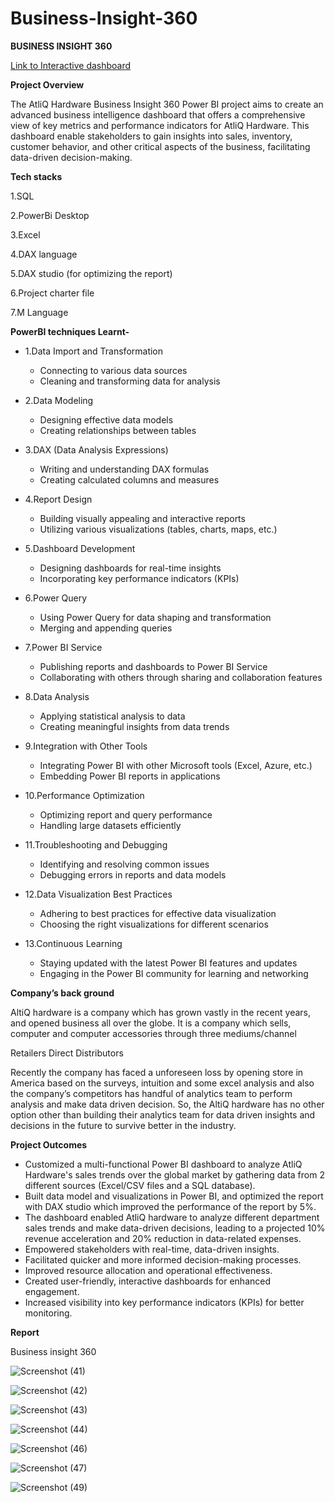 # Business-Insight-360
**BUSINESS INSIGHT 360**

[Link to Interactive dashboard](https://app.powerbi.com/view?r=eyJrIjoiNzk0MTMxMGEtMGMzMS00OTA3LTk2MmEtYmY1ZGJjYTA5MWZhIiwidCI6ImM2ZTU0OWIzLTVmNDUtNDAzMi1hYWU5LWQ0MjQ0ZGM1YjJjNCJ9)


**Project Overview**

The AtliQ Hardware Business Insight 360 Power BI project aims to create an advanced business intelligence dashboard that offers a comprehensive view of key metrics and performance indicators for AtliQ Hardware. This dashboard enable stakeholders to gain insights into sales, inventory, customer behavior, and other critical aspects of the business, facilitating data-driven decision-making.

**Tech stacks**

 1.SQL

 2.PowerBi Desktop

 3.Excel

 4.DAX language

 5.DAX studio (for optimizing the report)

 6.Project charter file

 7.M Language


  **PowerBI techniques Learnt-**

- 1.Data Import and Transformation
  - Connecting to various data sources
  - Cleaning and transforming data for analysis

- 2.Data Modeling
  - Designing effective data models
  - Creating relationships between tables

- 3.DAX (Data Analysis Expressions)
  - Writing and understanding DAX formulas
  - Creating calculated columns and measures

- 4.Report Design
  - Building visually appealing and interactive reports
  - Utilizing various visualizations (tables, charts, maps, etc.)

- 5.Dashboard Development
  - Designing dashboards for real-time insights
  - Incorporating key performance indicators (KPIs)

- 6.Power Query
  - Using Power Query for data shaping and transformation
  - Merging and appending queries

- 7.Power BI Service
  - Publishing reports and dashboards to Power BI Service
  - Collaborating with others through sharing and collaboration features

- 8.Data Analysis
  - Applying statistical analysis to data
  - Creating meaningful insights from data trends

- 9.Integration with Other Tools
  - Integrating Power BI with other Microsoft tools (Excel, Azure, etc.)
  - Embedding Power BI reports in applications

- 10.Performance Optimization
  - Optimizing report and query performance
  - Handling large datasets efficiently

- 11.Troubleshooting and Debugging
  - Identifying and resolving common issues
  - Debugging errors in reports and data models

- 12.Data Visualization Best Practices
  - Adhering to best practices for effective data visualization
  - Choosing the right visualizations for different scenarios

- 13.Continuous Learning
  - Staying updated with the latest Power BI features and updates
  - Engaging in the Power BI community for learning and networking



**Company’s back ground**

AltiQ hardware is a company which has grown vastly in the recent years, and opened business all over the globe. It is a company which sells, computer and computer accessories through three mediums/channel

Retailers
Direct
Distributors

Recently the company has faced a unforeseen loss by opening store in America based on the surveys, intuition and some excel analysis and also the company’s competitors has handful of analytics team to perform analysis and make data driven decision. So, the AltiQ hardware has no other option other than building their analytics team for data driven insights and decisions in the future to survive better in the industry.

**Project Outcomes**

- Customized a multi-functional Power BI dashboard to analyze AtliQ Hardware's sales trends over the global market by gathering data from 2 
  different sources (Excel/CSV files and a SQL database).
- Built data model and visualizations in Power BI, and optimized the report with DAX studio which improved the performance of the report by 5%. 
- The dashboard enabled AtliQ hardware to analyze different department sales trends and make data-driven decisions, leading to a projected 10% 
  revenue acceleration and 20% reduction in data-related expenses.
- Empowered stakeholders with real-time, data-driven insights.
- Facilitated quicker and more informed decision-making processes.
- Improved resource allocation and operational effectiveness.
- Created user-friendly, interactive dashboards for enhanced engagement.
- Increased visibility into key performance indicators (KPIs) for better monitoring.


                                                               
**Report**


Business insight 360 

![Screenshot (41)](https://github.com/Shubhamgujar790/Business-Insight-360/assets/153626022/234112f4-138c-44f3-88f0-0d6a7e10f5c4)

![Screenshot (42)](https://github.com/Shubhamgujar790/Business-Insight-360/assets/153626022/0c61d8fe-e291-4e26-86c8-a4f78ff7119e)

![Screenshot (43)](https://github.com/Shubhamgujar790/Business-Insight-360/assets/153626022/f6e12b94-398a-49ac-9364-f2f9269233bb)

![Screenshot (44)](https://github.com/Shubhamgujar790/Business-Insight-360/assets/153626022/8c59e2d4-b711-48bb-b068-adf3ac6b4446)

![Screenshot (46)](https://github.com/Shubhamgujar790/Business-Insight-360/assets/153626022/eca2e949-3613-4819-8c60-5cf2c63bb7fd)

![Screenshot (47)](https://github.com/Shubhamgujar790/Business-Insight-360/assets/153626022/31f06f94-2e60-44ac-9cb3-1957b5d80f92)

![Screenshot (49)](https://github.com/Shubhamgujar790/Business-Insight-360/assets/153626022/83d6f92e-0357-4cea-97c1-16757fba0aa2)






